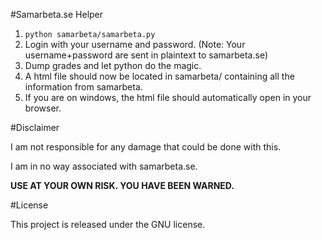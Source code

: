 #Samarbeta.se Helper

1. `python samarbeta/samarbeta.py`
2. Login with your username and password. (Note: Your username+password are sent in plaintext to samarbeta.se)
3. Dump grades and let python do the magic.
4. A html file should now be located in samarbeta/ containing all the information from samarbeta.
5. If you are on windows, the html file should automatically open in your browser.

#Disclaimer

I am not responsible for any damage that could be done with this. 

I am in no way associated with samarbeta.se.

<b>USE AT YOUR OWN RISK. YOU HAVE BEEN WARNED.</b>

#License

This project is released under the GNU license.
